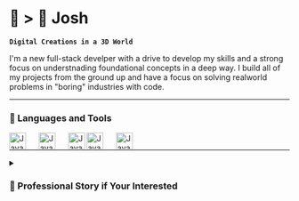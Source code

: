 # 🐢 > 🐇 Josh  
**`Digital Creations in a 3D World`**

<p align="left">
  I'm a new full-stack develper with a drive to develop my skills and a strong focus on understnading foundational concepts in a deep way. I build all of my projects from the ground up and have a focus on solving realworld problems in "boring" industries with code. 
</p>

---

### 🧰 Languages and Tools
<img align="left" alt="Java" width="30px" style="padding-right:20;" src="https://cdn.jsdelivr.net/gh/devicons/devicon@latest/icons/python/python-original.svg" />
<img align="left" alt="Java" width="30px" style="padding-right:20;" src="https://cdn.jsdelivr.net/gh/devicons/devicon@latest/icons/javascript/javascript-original.svg" />
<img align="left" alt="Java" width="30px" src="https://cdn.jsdelivr.net/gh/devicons/devicon@latest/icons/html5/html5-original.svg" />
<img align="left" alt="Java" width="30px" style="padding-right:20;" src="https://cdn.jsdelivr.net/gh/devicons/devicon@latest/icons/css3/css3-original.svg" />
<img align="left" alt="Java" width="30px" style="padding-right:20;" src="https://cdn.jsdelivr.net/gh/devicons/devicon@latest/icons/react/react-original.svg" />
<br />

---

<details>
  <summary><h3> 🚁 Professional Story if Your Interested</h3></summary>
    Music, turned military, turned aviation, turned tech.
    ***I'll fill the rest of this in later.***
    
  
    
</details>

<!--
**Crizer-J/Crizer-J** is a ✨ _special_ ✨ repository because its `README.md` (this file) appears on your GitHub profile.

Here are some ideas to get you started:

- 🔭 I’m currently working on ...
- 🌱 I’m currently learning ...
- 👯 I’m looking to collaborate on ...
- 🤔 I’m looking for help with ...
- 💬 Ask me about ...
- 📫 How to reach me: ...
- 😄 Pronouns: ...
- ⚡ Fun fact: ...
-->
